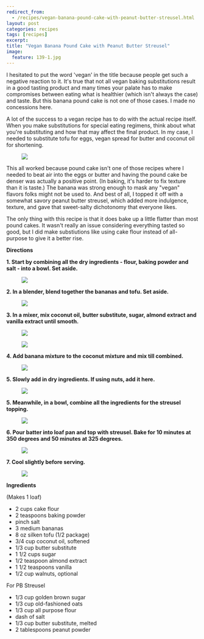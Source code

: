 ```yaml
---
redirect_from: 
  - /recipes/vegan-banana-pound-cake-with-peanut-butter-streusel.html
layout: post
categories: recipes
tags: [recipes]
excerpt: 
title: "Vegan Banana Pound Cake with Peanut Butter Streusel"
image:
  feature: 139-1.jpg
---
```


I hesitated to put the word 'vegan' in the title because people get such a negative reaction to it.  It's true that not all vegan baking substitutions result in a good tasting product and many times your palate has to make compromises between eating what is healthier (which isn't always the case) and taste.  But this banana pound cake is not one of those cases.  I made no concessions here.

A lot of the success to a vegan recipe has to do with the actual recipe itself.  When you make substitutions for special eating regimens, think about what you're substituting and how that may affect the final product.  In my case, I needed to substitute tofu for eggs, vegan spread for butter and coconut oil for shortening.  

<figure> <img src='/images/139-2a.jpg'> </figure>

This all worked because pound cake isn't one of those recipes where I needed to beat air into the eggs or butter and having the pound cake be denser was actually a positive point.  (In baking, it's harder to fix texture than it is taste.) The banana was strong enough to mask any "vegan" flavors folks might not be used to.  And best of all, I topped it off with a somewhat savory peanut butter streusel, which added more indulgence, texture, and gave that sweet-salty dichotonomy that everyone likes.

The only thing with this recipe is that it does bake up a little flatter than most pound cakes.  It wasn't really an issue considering everything tasted so good, but I did make substiutions like using cake flour instead of all-purpose to give it a better rise.


__Directions__

__1. Start by combining all the dry ingredients - flour, baking powder and salt - into a bowl.  Set aside.__

<figure> <img src='/images/139-2.jpg'> </figure>

__2. In a blender, blend together the bananas and tofu. Set aside.__

<figure> <img src='/images/139-3.jpg'> </figure>

__3. In a mixer, mix coconut oil, butter substitute, sugar, almond extract and vanilla extract until smooth.__

<figure> <img src='/images/139-4.jpg'> </figure>
<figure> <img src='/images/139-5.jpg'> </figure>

__4. Add banana mixture to the coconut mixture and mix till combined.__

<figure> <img src='/images/139-6.jpg'> </figure>

__5. Slowly add in dry ingredients.  If using nuts, add it here.__

<figure> <img src='/images/139-7.jpg'> </figure>

__5. Meanwhile, in a bowl, combine all the ingredients for the streusel topping.__
<figure> <img src='/images/139-8.jpg'> </figure>

__6. Pour batter into loaf pan and top with streusel.  Bake for 10 minutes at 350 degrees and 50 minutes at 325 degrees.__

<figure> <img src='/images/139-9.jpg'> </figure>

__7.  Cool slightly before serving.__

<figure> <img src='/images/139-10.jpg'> </figure>

<section class='recipe'>
<p><strong>Ingredients</strong></p>

<p>(Makes 1 loaf)</p>

<ul><li>2 cups cake flour</li><li>2 teaspoons baking powder</li><li>pinch salt</li><li>3 medium bananas</li><li>8 oz silken tofu (1/2 package)</li><li>3/4 cup coconut oil, softened</li><li>1/3 cup butter substitute</li><li>1 1/2 cups sugar</li><li>1/2 teaspoon almond extract</li><li>1 1/2 teaspoons vanilla</li><li>1/2 cup walnuts, optional</li></ul>

<p>For PB Streusel</p>

<ul><li>1/3 cup golden brown sugar</li><li>1/3 cup old-fashioned oats</li><li>1/3 cup all purpose flour</li><li>dash of salt</li><li>1/3 cup butter substitute, melted</li><li>2 tablespoons peanut powder</li></ul></section>